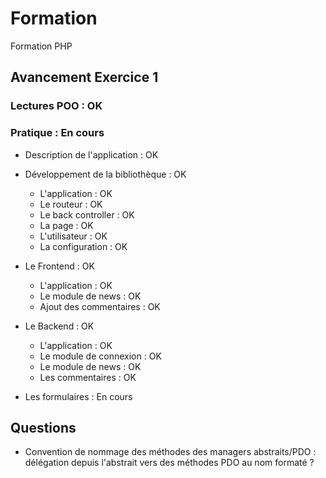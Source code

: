 # Formation
Formation PHP

## Avancement Exercice 1

### Lectures POO : OK

### Pratique : En cours

* Description de l'application : OK

* Développement de la bibliothèque : OK
    * L'application : OK
    * Le routeur : OK
    * Le back controller : OK
    * La page : OK
    * L'utilisateur : OK
    * La configuration : OK

* Le Frontend : OK
    * L'application : OK
    * Le module de news : OK
    * Ajout des commentaires : OK

* Le Backend : OK
    * L'application : OK
    * Le module de connexion : OK
    * Le module de news : OK
    * Les commentaires : OK

* Les formulaires : En cours

## Questions

- Convention de nommage des méthodes des managers abstraits/PDO : délégation depuis l'abstrait vers des méthodes PDO au nom formaté ?
